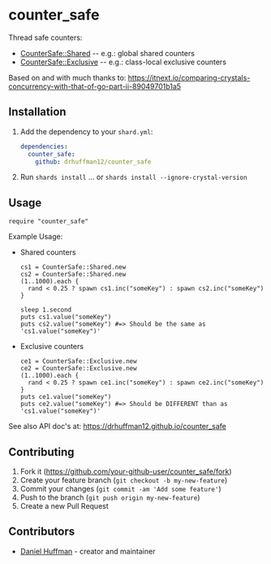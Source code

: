 # counter_safe

Thread safe counters:
* [CounterSafe::Shared](src/counter_safe/shared.cr)       -- e.g.: global shared counters
* [CounterSafe::Exclusive](src/counter_safe/exclusive.cr) -- e.g.: class-local exclusive counters

Based on and with much thanks to: https://itnext.io/comparing-crystals-concurrency-with-that-of-go-part-ii-89049701b1a5

## Installation

1. Add the dependency to your `shard.yml`:

   ```yaml
   dependencies:
     counter_safe:
       github: drhuffman12/counter_safe
   ```

2. Run `shards install`
  ... or `shards install --ignore-crystal-version`

## Usage

```crystal
require "counter_safe"
```

Example Usage:
* Shared counters
  ```
  cs1 = CounterSafe::Shared.new
  cs2 = CounterSafe::Shared.new
  (1..1000).each {
    rand < 0.25 ? spawn cs1.inc("someKey") : spawn cs2.inc("someKey")
  }

  sleep 1.second
  puts cs1.value("someKey")
  puts cs2.value("someKey") #=> Should be the same as 'cs1.value("someKey")'
  ```

* Exclusive counters
  ```
  ce1 = CounterSafe::Exclusive.new
  ce2 = CounterSafe::Exclusive.new
  (1..1000).each {
    rand < 0.25 ? spawn ce1.inc("someKey") : spawn ce2.inc("someKey")
  }
  puts ce1.value("someKey")
  puts ce2.value("someKey") #=> Should be DIFFERENT than as 'cs1.value("someKey")'
  ```

See also API doc's at: https://drhuffman12.github.io/counter_safe

## Contributing

1. Fork it (<https://github.com/your-github-user/counter_safe/fork>)
2. Create your feature branch (`git checkout -b my-new-feature`)
3. Commit your changes (`git commit -am 'Add some feature'`)
4. Push to the branch (`git push origin my-new-feature`)
5. Create a new Pull Request

## Contributors

- [Daniel Huffman](https://github.com/drhuffman12) - creator and maintainer
